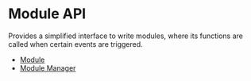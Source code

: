 # Module API

Provides a simplified interface to write modules, where its functions are called when certain events are triggered. 

- [Module](Module/)
- [Module Manager](ModuleManager/)
